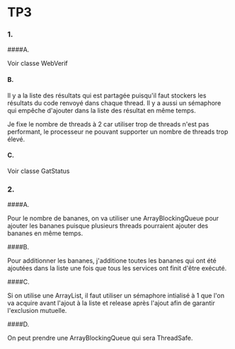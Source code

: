 # TP3

### 1.

####A.

Voir classe WebVerif

#### B.

Il y a la liste des résultats qui est partagée puisqu'il faut stockers les résultats du code renvoyé dans chaque thread.
Il y a aussi un sémaphore qui empêche d'ajouter dans la liste des résultat en même temps.

Je fixe le nombre de threads à 2 car utiliser trop de threads n'est pas performant, le processeur ne pouvant supporter un nombre de threads trop élevé.

#### C.

Voir classe GatStatus

### 2.

####A.

Pour le nombre de bananes, on va utiliser une ArrayBlockingQueue pour ajouter les bananes puisque plusieurs threads pourraient ajouter des bananes en même temps.

####B.

Pour additionner les bananes, j'additione toutes les bananes qui ont été ajoutées dans la liste une fois que tous les services ont finit d'être exécuté.


####C.

Si on utilise une ArrayList, il faut utiliser un sémaphore intialisé à 1 que l'on va acquire avant l'ajout à la liste et release après l'ajout afin de garantir l'exclusion mutuelle.



####D.

On peut prendre une ArrayBlockingQueue qui sera ThreadSafe.
